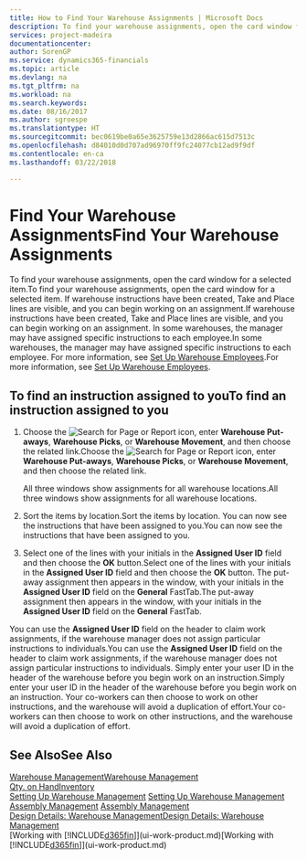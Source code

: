 ```yaml
---
title: How to Find Your Warehouse Assignments | Microsoft Docs
description: To find your warehouse assignments, open the card window for a selected item. If warehouse instructions have been created, Take and Place lines are visible, and you can begin working on an assignment. In some warehouses, the manager may have assigned specific instructions to each employee.
services: project-madeira
documentationcenter: 
author: SorenGP
ms.service: dynamics365-financials
ms.topic: article
ms.devlang: na
ms.tgt_pltfrm: na
ms.workload: na
ms.search.keywords: 
ms.date: 08/16/2017
ms.author: sgroespe
ms.translationtype: HT
ms.sourcegitcommit: bec0619be0a65e3625759e13d2866ac615d7513c
ms.openlocfilehash: d84010d0d707ad96970ff9fc24077cb12ad9f9df
ms.contentlocale: en-ca
ms.lasthandoff: 03/22/2018

---
```

# <a name="find-your-warehouse-assignments"></a><span data-ttu-id="60f07-105">Find Your Warehouse Assignments</span><span class="sxs-lookup"><span data-stu-id="60f07-105">Find Your Warehouse Assignments</span></span>
<span data-ttu-id="60f07-106">To find your warehouse assignments, open the card window for a selected item.</span><span class="sxs-lookup"><span data-stu-id="60f07-106">To find your warehouse assignments, open the card window for a selected item.</span></span> <span data-ttu-id="60f07-107">If warehouse instructions have been created, Take and Place lines are visible, and you can begin working on an assignment.</span><span class="sxs-lookup"><span data-stu-id="60f07-107">If warehouse instructions have been created, Take and Place lines are visible, and you can begin working on an assignment.</span></span> <span data-ttu-id="60f07-108">In some warehouses, the manager may have assigned specific instructions to each employee.</span><span class="sxs-lookup"><span data-stu-id="60f07-108">In some warehouses, the manager may have assigned specific instructions to each employee.</span></span> <span data-ttu-id="60f07-109">For more information, see [Set Up Warehouse Employees](warehouse-how-to-set-up-warehouse-employees.md).</span><span class="sxs-lookup"><span data-stu-id="60f07-109">For more information, see [Set Up Warehouse Employees](warehouse-how-to-set-up-warehouse-employees.md).</span></span>

## <a name="to-find-an-instruction-assigned-to-you"></a><span data-ttu-id="60f07-110">To find an instruction assigned to you</span><span class="sxs-lookup"><span data-stu-id="60f07-110">To find an instruction assigned to you</span></span>  
1.  <span data-ttu-id="60f07-111">Choose the ![Search for Page or Report](media/ui-search/search_small.png "Search for Page or Report icon") icon, enter **Warehouse Put-aways**, **Warehouse Picks**, or **Warehouse Movement**, and then choose the related link.</span><span class="sxs-lookup"><span data-stu-id="60f07-111">Choose the ![Search for Page or Report](media/ui-search/search_small.png "Search for Page or Report icon") icon, enter **Warehouse Put-aways**, **Warehouse Picks**, or **Warehouse Movement**, and then choose the related link.</span></span>

    <span data-ttu-id="60f07-112">All three windows show assignments for all warehouse locations.</span><span class="sxs-lookup"><span data-stu-id="60f07-112">All three windows show assignments for all warehouse locations.</span></span>  

2. <span data-ttu-id="60f07-113">Sort the items by location.</span><span class="sxs-lookup"><span data-stu-id="60f07-113">Sort the items by location.</span></span> <span data-ttu-id="60f07-114">You can now see the instructions that have been assigned to you.</span><span class="sxs-lookup"><span data-stu-id="60f07-114">You can now see the instructions that have been assigned to you.</span></span>  
3. <span data-ttu-id="60f07-115">Select one of the lines with your initials in the **Assigned User ID** field and then choose the **OK** button.</span><span class="sxs-lookup"><span data-stu-id="60f07-115">Select one of the lines with your initials in the **Assigned User ID** field and then choose the **OK** button.</span></span> <span data-ttu-id="60f07-116">The put-away assignment then appears in the window, with your initials in the **Assigned User ID** field on the **General** FastTab.</span><span class="sxs-lookup"><span data-stu-id="60f07-116">The put-away assignment then appears in the window, with your initials in the **Assigned User ID** field on the **General** FastTab.</span></span>  

<span data-ttu-id="60f07-117">You can use the **Assigned User ID** field on the header to claim work assignments, if the warehouse manager does not assign particular instructions to individuals.</span><span class="sxs-lookup"><span data-stu-id="60f07-117">You can use the **Assigned User ID** field on the header to claim work assignments, if the warehouse manager does not assign particular instructions to individuals.</span></span> <span data-ttu-id="60f07-118">Simply enter your user ID in the header of the warehouse before you begin work on an instruction.</span><span class="sxs-lookup"><span data-stu-id="60f07-118">Simply enter your user ID in the header of the warehouse before you begin work on an instruction.</span></span> <span data-ttu-id="60f07-119">Your co-workers can then choose to work on other instructions, and the warehouse will avoid a duplication of effort.</span><span class="sxs-lookup"><span data-stu-id="60f07-119">Your co-workers can then choose to work on other instructions, and the warehouse will avoid a duplication of effort.</span></span>  

## <a name="see-also"></a><span data-ttu-id="60f07-120">See Also</span><span class="sxs-lookup"><span data-stu-id="60f07-120">See Also</span></span>  
[<span data-ttu-id="60f07-121">Warehouse Management</span><span class="sxs-lookup"><span data-stu-id="60f07-121">Warehouse Management</span></span>](warehouse-manage-warehouse.md)  
[<span data-ttu-id="60f07-122">Qty. on Hand</span><span class="sxs-lookup"><span data-stu-id="60f07-122">Inventory</span></span>](inventory-manage-inventory.md)  
<span data-ttu-id="60f07-123">[Setting Up Warehouse Management](warehouse-setup-warehouse.md)   </span><span class="sxs-lookup"><span data-stu-id="60f07-123">[Setting Up Warehouse Management](warehouse-setup-warehouse.md)   </span></span>  
<span data-ttu-id="60f07-124">[Assembly Management](assembly-assemble-items.md)  </span><span class="sxs-lookup"><span data-stu-id="60f07-124">[Assembly Management](assembly-assemble-items.md)  </span></span>  
[<span data-ttu-id="60f07-125">Design Details: Warehouse Management</span><span class="sxs-lookup"><span data-stu-id="60f07-125">Design Details: Warehouse Management</span></span>](design-details-warehouse-management.md)  
<span data-ttu-id="60f07-126">[Working with [!INCLUDE[d365fin](includes/d365fin_md.md)]](ui-work-product.md)</span><span class="sxs-lookup"><span data-stu-id="60f07-126">[Working with [!INCLUDE[d365fin](includes/d365fin_md.md)]](ui-work-product.md)</span></span> 

